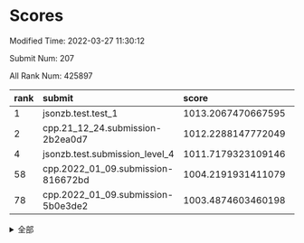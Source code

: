 # Scores

Modified Time: 2022-03-27 11:30:12

Submit Num: 207

All Rank Num: 425897

| rank |               submit               |       score        |       sigma        | pk_num |
| :--- | :--------------------------------- | :----------------- | :----------------- | :----- |
| 1    | jsonzb.test.test_1                 | 1013.2067470667595 | 0.8219775323525245 | 8226   |
| 2    | cpp.21_12_24.submission-2b2ea0d7   | 1012.2288147772049 | 0.765998410562694  | 8227   |
| 4    | jsonzb.test.submission_level_4     | 1011.7179323109146 | 0.8241002681880258 | 8228   |
| 58   | cpp.2022_01_09.submission-816672bd | 1004.2191931411079 | 0.7209243771679658 | 8234   |
| 78   | cpp.2022_01_09.submission-5b0e3de2 | 1003.4874603460198 | 0.7051314393490731 | 8230   |


<details>
<summary>全部</summary>

| rank |                 submit                 |       score        |       sigma        | pk_num |
| :--- | :------------------------------------- | :----------------- | :----------------- | :----- |
| 1    | jsonzb.test.test_1                     | 1013.2067470667595 | 0.8219775323525245 | 8226   |
| 2    | cpp.21_12_24.submission-2b2ea0d7       | 1012.2288147772049 | 0.765998410562694  | 8227   |
| 3    | gobigger.level_3.submission_level_3_2  | 1012.1270335523701 | 0.8072940411885613 | 8228   |
| 4    | jsonzb.test.submission_level_4         | 1011.7179323109146 | 0.8241002681880258 | 8228   |
| 5    | gobigger.level_3.submission_level_3_6  | 1011.6137108203496 | 0.7807685786491654 | 8231   |
| 6    | gobigger.level_3.submission_level_3_32 | 1011.5520949814475 | 0.7781116265951978 | 8228   |
| 7    | gobigger.level_3.submission_level_3_35 | 1011.5287716448911 | 0.7637900908994676 | 8230   |
| 8    | gobigger.level_3.submission_level_3_8  | 1011.4577392321482 | 0.7877017347587999 | 8227   |
| 9    | gobigger.level_3.submission_level_3_19 | 1011.4311637548111 | 0.798550512806387  | 8228   |
| 10   | gobigger.level_3.submission_level_3_30 | 1011.2994802546303 | 0.7740383241773775 | 8226   |
| 11   | gobigger.level_3.submission_level_3_11 | 1011.0890315061431 | 0.7656543531605153 | 8231   |
| 12   | gobigger.level_3.submission_level_3_4  | 1011.0584205950494 | 0.7688880258637183 | 8229   |
| 13   | gobigger.level_3.submission_level_3_48 | 1010.9201990556161 | 0.7605309450792027 | 8228   |
| 14   | gobigger.level_3.submission_level_3_36 | 1010.7772830308235 | 0.7754401399238514 | 8232   |
| 15   | gobigger.level_3.submission_level_3_15 | 1010.7246186529842 | 0.7553502047548343 | 8229   |
| 16   | gobigger.level_3.submission_level_3_21 | 1010.6316130350941 | 0.7606828602412442 | 8232   |
| 17   | gobigger.level_3.submission_level_3_39 | 1010.6115396791735 | 0.756074809136586  | 8226   |
| 18   | gobigger.level_3.submission_level_3_37 | 1010.5814223443241 | 0.7703796308845614 | 8229   |
| 19   | gobigger.level_3.submission_level_3_10 | 1010.5547245775394 | 0.7557642754242794 | 8233   |
| 20   | gobigger.level_3.submission_level_3_5  | 1010.534161579057  | 0.7472642019279762 | 8232   |
| 21   | gobigger.level_3.submission_level_3_25 | 1010.5075445932587 | 0.7692136752585801 | 8224   |
| 22   | gobigger.level_3.submission_level_3_13 | 1010.2311143782425 | 0.7517700687829209 | 8233   |
| 23   | gobigger.level_3.submission_level_3_26 | 1010.1525626243349 | 0.7662485767733471 | 8232   |
| 24   | gobigger.level_3.submission_level_3_38 | 1010.1095663881607 | 0.7662369765062569 | 8230   |
| 25   | gobigger.level_3.submission_level_3_40 | 1010.1094961492045 | 0.7608652488580081 | 8232   |
| 26   | gobigger.level_3.submission_level_3_24 | 1010.0449367474582 | 0.7598338208924869 | 8230   |
| 27   | gobigger.level_3.submission_level_3_44 | 1010.0210576500576 | 0.7577449158702317 | 8230   |
| 28   | gobigger.level_3.submission_level_3_3  | 1010.0164166060185 | 0.7594306820509809 | 8226   |
| 29   | gobigger.level_3.submission_level_3_17 | 1009.9673381324416 | 0.7561999837178949 | 8233   |
| 30   | gobigger.level_3.submission_level_3_45 | 1009.9599581927114 | 0.7547397162487904 | 8231   |
| 31   | gobigger.level_3.submission_level_3_16 | 1009.8405089440705 | 0.7532807656894915 | 8233   |
| 32   | gobigger.level_3.submission_level_3_42 | 1009.8359068014003 | 0.7479660374806718 | 8228   |
| 33   | gobigger.level_3.submission_level_3_0  | 1009.8233236799025 | 0.7530827573712702 | 8225   |
| 34   | gobigger.level_3.submission_level_3_7  | 1009.7849150453332 | 0.7449647593915668 | 8232   |
| 35   | gobigger.level_3.submission_level_3_47 | 1009.7838249633751 | 0.7770409195237705 | 8235   |
| 36   | gobigger.level_3.submission_level_3_18 | 1009.7697945553434 | 0.7444223955478738 | 8227   |
| 37   | gobigger.level_3.submission_level_3_9  | 1009.759269736657  | 0.7629409319013957 | 8231   |
| 38   | gobigger.level_3.submission_level_3_23 | 1009.6988543455176 | 0.7402018723272465 | 8234   |
| 39   | gobigger.level_3.submission_level_3_43 | 1009.6670679839915 | 0.7639739851358192 | 8235   |
| 40   | gobigger.level_3.submission_level_3_31 | 1009.5422307324055 | 0.784693660478543  | 8231   |
| 41   | gobigger.level_3.submission_level_3_41 | 1009.5347586622973 | 0.7506680592047782 | 8231   |
| 42   | gobigger.level_3.submission_level_3_33 | 1009.4629932272809 | 0.7524940838234562 | 8234   |
| 43   | gobigger.level_3.submission_level_3_27 | 1009.416814942765  | 0.7536706379464526 | 8231   |
| 44   | gobigger.level_3.submission_level_3_22 | 1009.3597465787441 | 0.7516661501728301 | 8232   |
| 45   | gobigger.level_3.submission_level_3_1  | 1009.3459904480138 | 0.7701162016683701 | 8225   |
| 46   | gobigger.level_3.submission_level_3_12 | 1009.3340024028967 | 0.7464111068988515 | 8232   |
| 47   | gobigger.level_3.submission_level_3_46 | 1009.3135784908718 | 0.7593487037860626 | 8231   |
| 48   | gobigger.level_3.submission_level_3_49 | 1009.2799326377923 | 0.7462586202172001 | 8231   |
| 49   | gobigger.level_3.submission_level_3_28 | 1008.8044513838475 | 0.7419950893955052 | 8231   |
| 50   | gobigger.level_3.submission_level_3_34 | 1008.7205213824857 | 0.739617936991282  | 8226   |
| 51   | gobigger.level_3.submission_level_3_14 | 1008.6518202638612 | 0.7500238603924918 | 8228   |
| 52   | gobigger.level_3.submission_level_3_29 | 1007.8306241897433 | 0.7262667965671    | 8229   |
| 53   | gobigger.level_3.submission_level_3_20 | 1007.7341194923488 | 0.7475430618177976 | 8230   |
| 54   | gobigger.level_1.submission_level_1_5  | 1004.8666843091685 | 0.725843667351102  | 8230   |
| 55   | gobigger.level_1.submission_level_1_23 | 1004.5794227063723 | 0.7152299378818442 | 8235   |
| 56   | gobigger.level_1.submission_level_1_19 | 1004.4923037872845 | 0.7124948217344969 | 8226   |
| 57   | gobigger.level_1.submission_level_1_1  | 1004.444470249789  | 0.7272990426406268 | 8224   |
| 58   | cpp.2022_01_09.submission-816672bd     | 1004.2191931411079 | 0.7209243771679658 | 8234   |
| 59   | gobigger.level_1.submission_level_1_8  | 1004.1365939212427 | 0.7086674177746792 | 8230   |
| 60   | gobigger.level_1.submission_level_1_6  | 1004.1261826353219 | 0.72001740465248   | 8234   |
| 61   | gobigger.level_1.submission_level_1_46 | 1004.0966231491693 | 0.7270856814943154 | 8227   |
| 62   | gobigger.level_1.submission_level_1_44 | 1003.9712332996747 | 0.7200133398080195 | 8228   |
| 63   | gobigger.level_1.submission_level_1_3  | 1003.9327876084952 | 0.7247004259705699 | 8226   |
| 64   | gobigger.level_1.submission_level_1_9  | 1003.9106604993212 | 0.7224671246432317 | 8229   |
| 65   | gobigger.level_1.submission_level_1_49 | 1003.8455312789035 | 0.7323953171366038 | 8230   |
| 66   | gobigger.level_1.submission_level_1_21 | 1003.8125865245925 | 0.7234560364046518 | 8230   |
| 67   | gobigger.level_1.submission_level_1_2  | 1003.7981564591388 | 0.7162409680102271 | 8229   |
| 68   | gobigger.level_1.submission_level_1_47 | 1003.7949139751742 | 0.7246726700271023 | 8233   |
| 69   | gobigger.level_1.submission_level_1_27 | 1003.6527883677855 | 0.7046708475459527 | 8235   |
| 70   | gobigger.level_1.submission_level_1_33 | 1003.6078307034024 | 0.7195608256990426 | 8232   |
| 71   | gobigger.level_1.submission_level_1_41 | 1003.5986645778287 | 0.7147145946798572 | 8231   |
| 72   | gobigger.level_1.submission_level_1_37 | 1003.5747076550446 | 0.7034283727616217 | 8235   |
| 73   | gobigger.level_1.submission_level_1_45 | 1003.5608117046626 | 0.712488543008309  | 8232   |
| 74   | gobigger.level_1.submission_level_1_4  | 1003.5420742590688 | 0.7199743607505996 | 8231   |
| 75   | gobigger.level_1.submission_level_1_22 | 1003.5149235737653 | 0.7196269965790354 | 8232   |
| 76   | gobigger.level_1.submission_level_1_24 | 1003.4979573081631 | 0.7112777815061376 | 8226   |
| 77   | gobigger.level_1.submission_level_1_35 | 1003.4959116387787 | 0.712496582215733  | 8227   |
| 78   | cpp.2022_01_09.submission-5b0e3de2     | 1003.4874603460198 | 0.7051314393490731 | 8230   |
| 79   | gobigger.level_1.submission_level_1_18 | 1003.4475913570037 | 0.7153856999878315 | 8226   |
| 80   | gobigger.level_1.submission_level_1_13 | 1003.3989967833738 | 0.724206850824127  | 8229   |
| 81   | gobigger.level_1.submission_level_1_34 | 1003.3891253061182 | 0.7239019397920149 | 8235   |
| 82   | gobigger.level_1.submission_level_1_48 | 1003.3643514219401 | 0.7142475452388442 | 8230   |
| 83   | gobigger.level_1.submission_level_1_36 | 1003.3551320087388 | 0.7170844442469204 | 8236   |
| 84   | gobigger.level_1.submission_level_1_15 | 1003.265876290989  | 0.7326911159902015 | 8223   |
| 85   | gobigger.level_1.submission_level_1_43 | 1003.1999056373379 | 0.7162694297400363 | 8232   |
| 86   | gobigger.level_1.submission_level_1_25 | 1003.1359045464652 | 0.7231362748498137 | 8231   |
| 87   | gobigger.level_1.submission_level_1_29 | 1003.073205974413  | 0.708165872835197  | 8233   |
| 88   | gobigger.level_1.submission_level_1_28 | 1002.9648400359401 | 0.7179810906943045 | 8230   |
| 89   | gobigger.level_1.submission_level_1_40 | 1002.8543589627113 | 0.709214729600469  | 8231   |
| 90   | gobigger.level_1.submission_level_1_7  | 1002.6572353534851 | 0.7097776658359799 | 8232   |
| 91   | gobigger.level_1.submission_level_1_32 | 1002.6375734178405 | 0.7218957736656798 | 8228   |
| 92   | gobigger.level_1.submission_level_1_11 | 1002.5743216391062 | 0.7124923934173552 | 8231   |
| 93   | gobigger.level_1.submission_level_1_31 | 1002.5506532701529 | 0.7117355775522897 | 8232   |
| 94   | gobigger.level_1.submission_level_1_20 | 1002.5485395878927 | 0.7161464615352711 | 8233   |
| 95   | gobigger.level_1.submission_level_1_10 | 1002.3259469342355 | 0.7128630268624513 | 8231   |
| 96   | gobigger.level_1.submission_level_1_42 | 1002.2568720957084 | 0.7165340678135155 | 8228   |
| 97   | gobigger.level_1.submission_level_1_14 | 1002.2379516150451 | 0.7161592788664313 | 8225   |
| 98   | gobigger.level_1.submission_level_1_38 | 1002.1555527367108 | 0.7073001873447592 | 8228   |
| 99   | gobigger.level_1.submission_level_1_26 | 1002.1347905234935 | 0.7146397480908214 | 8230   |
| 100  | gobigger.level_1.submission_level_1_30 | 1002.1047963134755 | 0.7145237954830652 | 8230   |
| 101  | gobigger.level_1.submission_level_1_17 | 1001.9988815195242 | 0.7139392833411551 | 8231   |
| 102  | gobigger.level_1.submission_level_1_16 | 1001.8686746503445 | 0.7183049920134396 | 8231   |
| 103  | gobigger.level_1.submission_level_1_0  | 1001.8197620925589 | 0.7124233169800483 | 8228   |
| 104  | gobigger.level_1.submission_level_1_12 | 1001.7641468929351 | 0.7113442439281297 | 8231   |
| 105  | gobigger.level_1.submission_level_1_39 | 1001.7577439502684 | 0.704324581511374  | 8228   |
| 106  | gobigger.random.submission_random_48   | 997.6700025832533  | 0.7017367119199412 | 8225   |
| 107  | gobigger.random.submission_random_30   | 997.3312706979156  | 0.6988484746271174 | 8229   |
| 108  | gobigger.random.submission_random_35   | 997.3234023545382  | 0.7026701455596882 | 8233   |
| 109  | gobigger.random.submission_random_40   | 997.2538216614611  | 0.7086820300245511 | 8228   |
| 110  | gobigger.random.submission_random_44   | 997.1651067332051  | 0.7057211173850733 | 8231   |
| 111  | gobigger.random.submission_random_16   | 997.0718836867694  | 0.7093574936702228 | 8234   |
| 112  | gobigger.random.submission_random_13   | 996.9384345688827  | 0.7067550357187348 | 8227   |
| 113  | gobigger.random.submission_random_36   | 996.8875324180073  | 0.7068508852423556 | 8230   |
| 114  | gobigger.random.submission_random_24   | 996.8310749939257  | 0.7045508559646882 | 8227   |
| 115  | gobigger.random.submission_random_17   | 996.8115369954556  | 0.7146996009932476 | 8230   |
| 116  | gobigger.random.submission_random_38   | 996.8093975858956  | 0.7128056426308078 | 8230   |
| 117  | gobigger.random.submission_random_9    | 996.6635393899559  | 0.7137365897725111 | 8229   |
| 118  | gobigger.random.submission_random_15   | 996.5244075765174  | 0.711095881536074  | 8232   |
| 119  | gobigger.random.submission_random_11   | 996.5137667384671  | 0.7089230410122115 | 8231   |
| 120  | gobigger.random.submission_random_18   | 996.4816055715045  | 0.7176922176498569 | 8235   |
| 121  | gobigger.random.submission_random_49   | 996.4200940128355  | 0.6945168041687952 | 8234   |
| 122  | gobigger.random.submission_random_29   | 996.3814090021893  | 0.7073311848947998 | 8227   |
| 123  | gobigger.random.submission_random_45   | 996.3543357656291  | 0.7101050768299448 | 8223   |
| 124  | gobigger.random.submission_random_26   | 996.3436569322621  | 0.7122467211338689 | 8234   |
| 125  | gobigger.random.submission_random_10   | 996.3127640397103  | 0.703119104188775  | 8230   |
| 126  | gobigger.random.submission_random_2    | 996.2839948469962  | 0.7093807762407931 | 8230   |
| 127  | gobigger.random.submission_random_43   | 996.2515069130246  | 0.713116849714409  | 8227   |
| 128  | gobigger.random.submission_random_19   | 996.1486882863042  | 0.7264828900435024 | 8232   |
| 129  | gobigger.random.submission_random_8    | 996.1203109681987  | 0.693346905005755  | 8228   |
| 130  | gobigger.random.submission_random_32   | 996.0748156285714  | 0.7140825650903293 | 8232   |
| 131  | gobigger.random.submission_random_6    | 996.0156680392909  | 0.715813305488879  | 8231   |
| 132  | gobigger.random.submission_random_33   | 996.0106622473538  | 0.7020048674801673 | 8231   |
| 133  | gobigger.random.submission_random_5    | 995.8496811230478  | 0.7308422424459745 | 8232   |
| 134  | gobigger.random.submission_random_20   | 995.8403885175787  | 0.7148770171017947 | 8229   |
| 135  | gobigger.random.submission_random_21   | 995.8329391320148  | 0.7055050280149965 | 8227   |
| 136  | gobigger.random.submission_random_42   | 995.8255793329814  | 0.6982444815012553 | 8221   |
| 137  | gobigger.random.submission_random_7    | 995.7970884034579  | 0.71909063919339   | 8227   |
| 138  | gobigger.random.submission_random_22   | 995.7927636427943  | 0.7200168777385944 | 8234   |
| 139  | gobigger.random.submission_random_41   | 995.7678418445079  | 0.7089361462298751 | 8231   |
| 140  | gobigger.random.submission_random_12   | 995.75310398688    | 0.7017841654099956 | 8226   |
| 141  | gobigger.random.submission_random_47   | 995.6565076227704  | 0.6978159086412827 | 8229   |
| 142  | gobigger.random.submission_random_27   | 995.6373203801425  | 0.7011947443542297 | 8230   |
| 143  | gobigger.random.submission_random_23   | 995.4982293556651  | 0.6945215909217256 | 8230   |
| 144  | gobigger.random.submission_random_34   | 995.4431240773902  | 0.72409484003488   | 8223   |
| 145  | gobigger.random.submission_random_28   | 995.380638725932   | 0.7286657280290609 | 8233   |
| 146  | gobigger.random.submission_random_31   | 995.339362696815   | 0.6988146800053403 | 8230   |
| 147  | gobigger.random.submission_random_14   | 995.2391478020661  | 0.7276130592381101 | 8231   |
| 148  | gobigger.random.submission_random_25   | 995.2072941808411  | 0.7261698286989147 | 8232   |
| 149  | gobigger.random.submission_random_1    | 995.1535423560224  | 0.7117639110541946 | 8233   |
| 150  | gobigger.random.submission_random_37   | 995.1360332810183  | 0.7210214170141799 | 8238   |
| 151  | gobigger.random.submission_random_39   | 995.0494456059795  | 0.7234179734933517 | 8227   |
| 152  | gobigger.random.submission_random_0    | 995.0377651567653  | 0.727897284957231  | 8230   |
| 153  | gobigger.random.submission_random_3    | 995.0350176028052  | 0.7423049863476904 | 8221   |
| 154  | gobigger.random.submission_random_46   | 994.8448290563354  | 0.7054506431432962 | 8228   |
| 155  | gobigger.random.submission_random_4    | 994.3213807685612  | 0.7331727557937544 | 8233   |
| 156  | gobigger.level_2.submission_level_2_41 | 994.0187365157049  | 0.7242734746924288 | 8232   |
| 157  | gobigger.level_2.submission_level_2_32 | 993.7447186948036  | 0.7254848319235165 | 8226   |
| 158  | gobigger.level_2.submission_level_2_12 | 993.6154827619968  | 0.7359527263797196 | 8232   |
| 159  | gobigger.level_2.submission_level_2_27 | 993.4663179223276  | 0.7433983791149624 | 8222   |
| 160  | gobigger.level_2.submission_level_2_29 | 993.2787692980638  | 0.7325275748397017 | 8228   |
| 161  | gobigger.level_2.submission_level_2_23 | 993.2387205742078  | 0.7196105622989301 | 8233   |
| 162  | gobigger.level_2.submission_level_2_43 | 993.2074180966221  | 0.724197865362563  | 8227   |
| 163  | gobigger.level_2.submission_level_2_20 | 993.120329481091   | 0.7375259832817711 | 8232   |
| 164  | gobigger.level_2.submission_level_2_16 | 993.0033656366217  | 0.7214276995743318 | 8235   |
| 165  | gobigger.level_2.submission_level_2_17 | 992.9787407525075  | 0.739902230632073  | 8225   |
| 166  | gobigger.level_2.submission_level_2_5  | 992.9650747092085  | 0.7357439488748023 | 8227   |
| 167  | gobigger.level_2.submission_level_2_44 | 992.9485692614285  | 0.7233499232408122 | 8233   |
| 168  | gobigger.level_2.submission_level_2_38 | 992.896450372791   | 0.7481982019596951 | 8228   |
| 169  | gobigger.level_2.submission_level_2_19 | 992.7691154156078  | 0.7255049840679486 | 8229   |
| 170  | gobigger.level_2.submission_level_2_18 | 992.7439819673236  | 0.7433607267504616 | 8225   |
| 171  | gobigger.level_2.submission_level_2_47 | 992.5864632010395  | 0.7369417370034045 | 8236   |
| 172  | gobigger.level_2.submission_level_2_31 | 992.5604509069426  | 0.7345551414982979 | 8231   |
| 173  | gobigger.level_2.submission_level_2_13 | 992.4464060872419  | 0.744416074369656  | 8232   |
| 174  | gobigger.level_2.submission_level_2_6  | 992.3875628247785  | 0.7408814312487004 | 8227   |
| 175  | gobigger.level_2.submission_level_2_2  | 992.2935271240841  | 0.7454393653029403 | 8226   |
| 176  | gobigger.level_2.submission_level_2_24 | 992.2614096328699  | 0.7422115384446976 | 8235   |
| 177  | gobigger.level_2.submission_level_2_7  | 992.2512127787757  | 0.740028689441405  | 8230   |
| 178  | gobigger.level_2.submission_level_2_37 | 992.0967800636058  | 0.7653735461858417 | 8229   |
| 179  | gobigger.level_2.submission_level_2_11 | 992.0755253267146  | 0.7509919226687052 | 8230   |
| 180  | gobigger.level_2.submission_level_2_49 | 992.0664640357036  | 0.7565408339190175 | 8231   |
| 181  | gobigger.level_2.submission_level_2_33 | 992.0555232874314  | 0.7379837929903854 | 8232   |
| 182  | gobigger.level_2.submission_level_2_4  | 992.0517665520078  | 0.761965406930474  | 8231   |
| 183  | gobigger.level_2.submission_level_2_30 | 992.0473168720799  | 0.7357599583326918 | 8230   |
| 184  | gobigger.level_2.submission_level_2_35 | 991.9320168552098  | 0.7461849255039782 | 8228   |
| 185  | gobigger.level_2.submission_level_2_15 | 991.8450852529867  | 0.7203060630820113 | 8234   |
| 186  | gobigger.level_2.submission_level_2_26 | 991.6957374323947  | 0.7667581358591086 | 8234   |
| 187  | gobigger.level_2.submission_level_2_9  | 991.6848687954993  | 0.7625353692149607 | 8230   |
| 188  | gobigger.level_2.submission_level_2_25 | 991.6653656069637  | 0.7724098817668484 | 8234   |
| 189  | gobigger.level_2.submission_level_2_22 | 991.6320896952456  | 0.732950258937305  | 8229   |
| 190  | gobigger.level_2.submission_level_2_45 | 991.6277340819377  | 0.742969486595941  | 8228   |
| 191  | gobigger.level_2.submission_level_2_42 | 991.6247581243872  | 0.7440320068026315 | 8230   |
| 192  | gobigger.level_2.submission_level_2_46 | 991.5807136762929  | 0.7615226712931784 | 8230   |
| 193  | gobigger.level_2.submission_level_2_1  | 991.5786998291275  | 0.7482393538665653 | 8227   |
| 194  | gobigger.level_2.submission_level_2_48 | 991.5244728272489  | 0.7525655655712127 | 8232   |
| 195  | gobigger.level_2.submission_level_2_28 | 991.4442600993593  | 0.7578025826575336 | 8229   |
| 196  | gobigger.level_2.submission_level_2_0  | 991.4338274269404  | 0.7331417603247813 | 8228   |
| 197  | gobigger.level_2.submission_level_2_8  | 991.42869319047    | 0.7532192935487592 | 8230   |
| 198  | gobigger.level_2.submission_level_2_10 | 991.4178101198386  | 0.7289528541384136 | 8229   |
| 199  | gobigger.level_2.submission_level_2_40 | 991.351547527933   | 0.7453506409520891 | 8231   |
| 200  | gobigger.level_2.submission_level_2_21 | 991.1654128503941  | 0.7891071004907805 | 8231   |
| 201  | gobigger.level_2.submission_level_2_36 | 991.0658750815143  | 0.7680819955187552 | 8230   |
| 202  | gobigger.level_2.submission_level_2_34 | 990.6616150869457  | 0.7630370355553799 | 8230   |
| 203  | gobigger.level_2.submission_level_2_39 | 990.5492774992989  | 0.756805518694656  | 8227   |
| 204  | gobigger.level_2.submission_level_2_3  | 990.4566354372099  | 0.7446067276149737 | 8226   |
| 205  | gobigger.level_2.submission_level_2_14 | 990.3946242932244  | 0.7446152489290109 | 8230   |
| 206  | gobigger.none.submission_none_0        | 976.9883632704674  | 1.3434914781107643 | 8233   |
| 207  | gobigger.none.submission_none_1        | 976.3284026664052  | 1.4897355508181058 | 8230   |

</details>